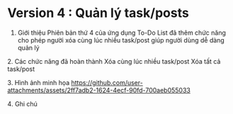 # Version 4 : Quản lý task/posts

1. Giới thiệu
Phiên bản thứ 4 của ứng dụng To-Do List đã thêm chức năng cho phép người xóa cùng lúc nhiều task/post giúp người dùng dễ dàng quản lý

2️. Các chức năng đã hoàn thành
Xóa cùng lúc nhiều task/post
Xóa tất cả task/post

3️. Hình ảnh minh họa
https://github.com/user-attachments/assets/2ff7adb2-1624-4ecf-90fd-700aeb055033

4️. Ghi chú
